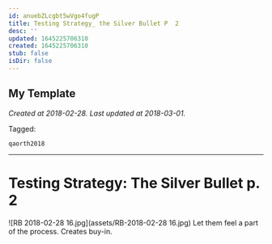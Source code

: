 ```yaml
---
id: anuebZLcgbt5wVgo4fugP
title: Testing Strategy_ the Silver Bullet P  2
desc: ''
updated: 1645225706310
created: 1645225706310
stub: false
isDir: false
---
```

My Template
---

_Created at 2018-02-28._
_Last updated at 2018-03-01._



Tagged: 
```
qaorth2018
```


---

# Testing Strategy: The Silver Bullet p. 2


![RB 2018-02-28 16.jpg](assets/RB-2018-02-28 16.jpg)
Let them feel a part of the process. Creates buy-in.

